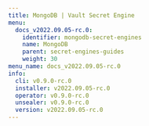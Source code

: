 ```yaml
---
title: MongoDB | Vault Secret Engine
menu:
  docs_v2022.09.05-rc.0:
    identifier: mongodb-secret-engines
    name: MongoDB
    parent: secret-engines-guides
    weight: 30
menu_name: docs_v2022.09.05-rc.0
info:
  cli: v0.9.0-rc.0
  installer: v2022.09.05-rc.0
  operator: v0.9.0-rc.0
  unsealer: v0.9.0-rc.0
  version: v2022.09.05-rc.0
---
```


